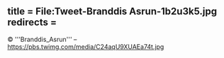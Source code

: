 title = File:Tweet-Branddis Asrun-1b2u3k5.jpg
redirects =
---

© '''Branddis_Asrun''' – https://pbs.twimg.com/media/C24aqU9XUAEa74t.jpg